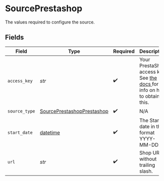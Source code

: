# SourcePrestashop

The values required to configure the source.


## Fields

| Field                                                                                                                                                                                  | Type                                                                                                                                                                                   | Required                                                                                                                                                                               | Description                                                                                                                                                                            | Example                                                                                                                                                                                |
| -------------------------------------------------------------------------------------------------------------------------------------------------------------------------------------- | -------------------------------------------------------------------------------------------------------------------------------------------------------------------------------------- | -------------------------------------------------------------------------------------------------------------------------------------------------------------------------------------- | -------------------------------------------------------------------------------------------------------------------------------------------------------------------------------------- | -------------------------------------------------------------------------------------------------------------------------------------------------------------------------------------- |
| `access_key`                                                                                                                                                                           | *str*                                                                                                                                                                                  | :heavy_check_mark:                                                                                                                                                                     | Your PrestaShop access key. See <a href="https://devdocs.prestashop.com/1.7/webservice/tutorials/creating-access/#create-an-access-key"> the docs </a> for info on how to obtain this. |                                                                                                                                                                                        |
| `source_type`                                                                                                                                                                          | [SourcePrestashopPrestashop](../../models/shared/sourceprestashopprestashop.md)                                                                                                        | :heavy_check_mark:                                                                                                                                                                     | N/A                                                                                                                                                                                    |                                                                                                                                                                                        |
| `start_date`                                                                                                                                                                           | [datetime](https://docs.python.org/3/library/datetime.html#datetime-objects)                                                                                                           | :heavy_check_mark:                                                                                                                                                                     | The Start date in the format YYYY-MM-DD.                                                                                                                                               | 2022-01-01                                                                                                                                                                             |
| `url`                                                                                                                                                                                  | *str*                                                                                                                                                                                  | :heavy_check_mark:                                                                                                                                                                     | Shop URL without trailing slash.                                                                                                                                                       |                                                                                                                                                                                        |